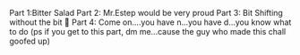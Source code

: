 Part 1:Bitter Salad
Part 2: Mr.Estep would be very proud
Part 3: Bit Shifting without the bit 🤡 
Part 4: Come on....you have n...you have d...you know what to do (ps if you get to this part, dm me...cause the guy who made this chall goofed up)
